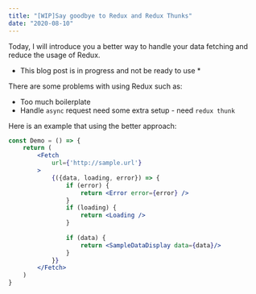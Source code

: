 ```yaml
---
title: "[WIP]Say goodbye to Redux and Redux Thunks"
date: "2020-08-10"
---
```


Today, I will introduce you a better way to handle your data fetching and reduce the usage of Redux. 

* This blog post is in progress and not be ready to use *

There are some problems with using Redux such as:
- Too much boilerplate
- Handle `async` request need some extra setup - need `redux thunk`

Here is an example that using the better approach:

```jsx
const Demo = () => {
    return (
        <Fetch
            url={'http://sample.url'}
        >
            {({data, loading, error}) => {
                if (error) {
                    return <Error error={error} />
                }
                if (loading) {
                    return <Loading />
                }
                
                if (data) {
                    return <SampleDataDisplay data={data}/>
                }         
            }}
        </Fetch>    
    )
}
```
